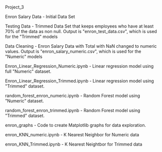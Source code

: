 Project_3

Enron Salary Data - Initial Data Set

Testing Data - Trimmed Data Set that keeps employees who have at least 70% of the data as non null. Output is "enron_test_data.csv", which is used for the "Trimmed" models

Data Cleaning - Enron Salary Data with Total with NaN changed to numeric values. Output is "enron_salary_numeric.csv", which is used for the "Numeric" models

Enron_Linear_Regression_Numeric.ipynb - Linear regression model using full "Numeric" dataset.

Enron_Linear_Regression_Trimmed.ipynb - Linear regression model using "Trimmed" dataset.

random_forest_enron_numeric.ipynb - Random Forest model using "Numeric" dataset.

random_forest_enron_trimmed.ipynb - Random Forest model using "Trimmed" dataset.

enron_graphs - Code to create Matplotlib graphs for data exploration.

enron_KNN_numeric.ipynb - K Nearest Neighbor for Numeric data

enron_KNN_Trimmed.ipynb - K Nearest Neightbor for Trimmed data
